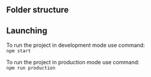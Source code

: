 ## Folder structure
## Launching
To run the project in development mode use command:  
```npm start```  
  
To run the project in production mode use command:  
```npm run production```  

